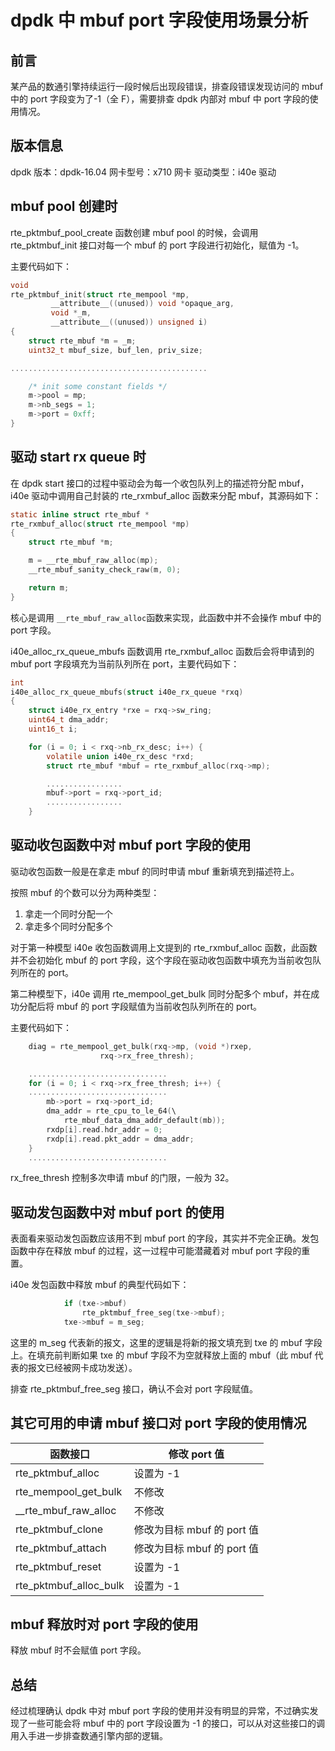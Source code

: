 # dpdk 中 mbuf port 字段使用场景分析
## 前言
某产品的数通引擎持续运行一段时候后出现段错误，排查段错误发现访问的 mbuf 中的 port 字段变为了-1（全 F），需要排查 dpdk 内部对 mbuf 中 port 字段的使用情况。

## 版本信息
dpdk 版本：dpdk-16.04
网卡型号：x710 网卡
驱动类型：i40e 驱动
## mbuf pool 创建时

rte_pktmbuf_pool_create 函数创建 mbuf pool 的时候，会调用 rte_pktmbuf_init 接口对每一个 mbuf 的 port 字段进行初始化，赋值为 -1。

主要代码如下：

```c
void
rte_pktmbuf_init(struct rte_mempool *mp,
		 __attribute__((unused)) void *opaque_arg,
		 void *_m,
		 __attribute__((unused)) unsigned i)
{
	struct rte_mbuf *m = _m;
	uint32_t mbuf_size, buf_len, priv_size;

............................................

	/* init some constant fields */
	m->pool = mp;
	m->nb_segs = 1;
	m->port = 0xff;
}
```
## 驱动 start rx queue 时 
在 dpdk start 接口的过程中驱动会为每一个收包队列上的描述符分配 mbuf，i40e 驱动中调用自己封装的 rte_rxmbuf_alloc 函数来分配 mbuf，其源码如下：
```c
static inline struct rte_mbuf *
rte_rxmbuf_alloc(struct rte_mempool *mp)
{
	struct rte_mbuf *m;

	m = __rte_mbuf_raw_alloc(mp);
	__rte_mbuf_sanity_check_raw(m, 0);

	return m;
}
```
核心是调用 ```__rte_mbuf_raw_alloc```函数来实现，此函数中并不会操作 mbuf 中的 port 字段。

i40e_alloc_rx_queue_mbufs 函数调用 rte_rxmbuf_alloc 函数后会将申请到的 mbuf  port 字段填充为当前队列所在 port，主要代码如下：
```c
int
i40e_alloc_rx_queue_mbufs(struct i40e_rx_queue *rxq)
{
	struct i40e_rx_entry *rxe = rxq->sw_ring;
	uint64_t dma_addr;
	uint16_t i;

	for (i = 0; i < rxq->nb_rx_desc; i++) {
		volatile union i40e_rx_desc *rxd;
		struct rte_mbuf *mbuf = rte_rxmbuf_alloc(rxq->mp);

		.................
		mbuf->port = rxq->port_id;
		.................
	}
```

## 驱动收包函数中对 mbuf port 字段的使用
驱动收包函数一般是在拿走 mbuf 的同时申请 mbuf 重新填充到描述符上。

按照 mbuf 的个数可以分为两种类型：
1. 拿走一个同时分配一个
2. 拿走多个同时分配多个

对于第一种模型 i40e 收包函数调用上文提到的 rte_rxmbuf_alloc 函数，此函数并不会初始化 mbuf 的 port 字段，这个字段在驱动收包函数中填充为当前收包队列所在的 port。

第二种模型下，i40e 调用 rte_mempool_get_bulk 同时分配多个 mbuf，并在成功分配后将 mbuf 的 port 字段赋值为当前收包队列所在的 port。

主要代码如下：
```c
	diag = rte_mempool_get_bulk(rxq->mp, (void *)rxep,
					rxq->rx_free_thresh);

	...............................
	for (i = 0; i < rxq->rx_free_thresh; i++) {
	...............................
		mb->port = rxq->port_id;
		dma_addr = rte_cpu_to_le_64(\
			rte_mbuf_data_dma_addr_default(mb));
		rxdp[i].read.hdr_addr = 0;
		rxdp[i].read.pkt_addr = dma_addr;
	}
	...............................
```
rx_free_thresh 控制多次申请 mbuf 的门限，一般为 32。

## 驱动发包函数中对 mbuf port 的使用
表面看来驱动发包函数应该用不到 mbuf port 的字段，其实并不完全正确。发包函数中存在释放 mbuf 的过程，这一过程中可能潜藏着对 mbuf port 字段的重置。

i40e 发包函数中释放 mbuf 的典型代码如下：
```c
			if (txe->mbuf)
				rte_pktmbuf_free_seg(txe->mbuf);
			txe->mbuf = m_seg;
```
这里的 m_seg 代表新的报文，这里的逻辑是将新的报文填充到 txe 的 mbuf 字段上。在填充前判断如果 txe 的 mbuf 字段不为空就释放上面的 mbuf（此 mbuf 代表的报文已经被网卡成功发送）。

排查 rte_pktmbuf_free_seg 接口，确认不会对 port 字段赋值。
## 其它可用的申请 mbuf 接口对 port 字段的使用情况
| 函数接口 | 修改 port 值 |
|--|--|
| rte_pktmbuf_alloc|  设置为 -1|
|rte_mempool_get_bulk | 不修改|
|__rte_mbuf_raw_alloc | 不修改 |
| rte_pktmbuf_clone | 修改为目标 mbuf 的 port 值|
|rte_pktmbuf_attach| 修改为目标 mbuf 的 port 值 |
| rte_pktmbuf_reset| 设置为 -1|
|rte_pktmbuf_alloc_bulk| 设置为 -1|

## mbuf 释放时对 port 字段的使用
释放 mbuf 时不会赋值 port 字段。

## 总结
经过梳理确认 dpdk 中对 mbuf port 字段的使用并没有明显的异常，不过确实发现了一些可能会将 mbuf 中的 port 字段设置为 -1 的接口，可以从对这些接口的调用入手进一步排查数通引擎内部的逻辑。

